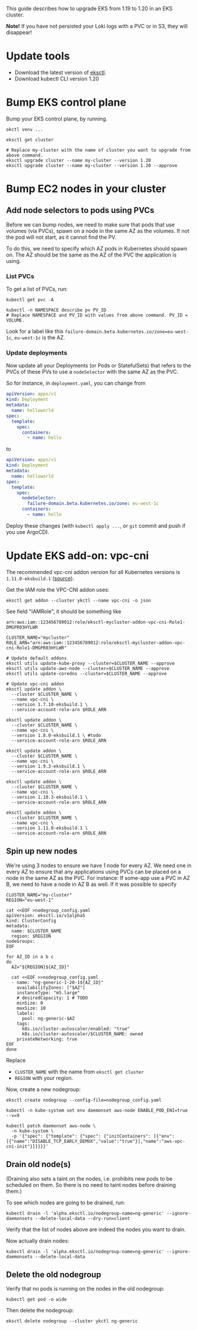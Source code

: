 This guide describes how to upgrade EKS from 1.19 to 1.20 in an EKS cluster.

**Note!** If you have not persisted your Loki logs with a PVC or in S3, they will disappear!

# Update tools

* Download the latest version of [eksctl](https://github.com/weaveworks/eksctl/releases).
* Download kubectl CLI version 1.20

# Bump EKS control plane

Bump your EKS control plane, by running.

```shell
okctl venv ...

eksctl get cluster

# Replace my-cluster with the name of cluster you want to upgrade from above command.
eksctl upgrade cluster --name my-cluster --version 1.20
eksctl upgrade cluster --name my-cluster --version 1.20 --approve 
```

# Bump EC2 nodes in your cluster

## Add node selectors to pods using PVCs

Before we can bump nodes, we need to make sure that pods that use volumes (via PVCs), spawn on a node in the same AZ as the volumes. If not the pod will not start, as it cannot find the PV.

To do this, we need to specify which AZ pods in Kubernetes should spawn on. The AZ should be the same as the AZ of the PVC the application is using.


### List PVCs

To get a list of PVCs, run:

```shell
kubectl get pvc -A

kubectl -n NAMESPACE describe pv PV_ID
# Replace NAMESPACE and PV_ID with values from above command. PV_ID = VOLUME.
```

Look for a label like this `failure-domain.beta.kubernetes.io/zone=eu-west-1c`, `eu-west-1c` is the AZ.

### Update deployments

Now update all your Deployments (or Pods or StatefulSets) that refers to the PVCs of these PVs to use a `nodeSelector` with the same AZ as the PVC.

So for instance, in `deployment.yaml`, you can change from

```yaml
apiVersion: apps/v1
kind: Deployment
metadata:
  name: helloworld
spec:
  template:
    spec:
      containers:
        - name: hello
```

to

```yaml
apiVersion: apps/v1
kind: Deployment
metadata:
  name: helloworld
spec:
  template:
    spec:
      nodeSelector:
        failure-domain.beta.kubernetes.io/zone: eu-west-1c
      containers:
        - name: hello
```

Deploy these changes (with `kubectl apply ...`, or `git` commit and push if you use ArgoCD).

# Update EKS add-on: vpc-cni

The recommended vpc-cni addon version for all Kubernetes versions is `1.11.0-eksbuild.1`
([source](https://docs.aws.amazon.com/eks/latest/userguide/managing-vpc-cni.html)).

Get the IAM role the VPC-CNI addon uses:

```shell
eksctl get addon --cluster ykctl --name vpc-cni -o json
```

See field "IAMRole", it should be something like

```
arn:aws:iam::123456789012:role/eksctl-mycluster-addon-vpc-cni-Role1-DMGPR03HYLWR
```

```shell
CLUSTER_NAME="mycluster"
ROLE_ARN="arn:aws:iam::123456789012:role/eksctl-mycluster-addon-vpc-cni-Role1-DMGPR03HYLWR"

# Update default addons
eksctl utils update-kube-proxy --cluster=$CLUSTER_NAME --approve
eksctl utils update-aws-node --cluster=$CLUSTER_NAME --approve
eksctl utils update-coredns --cluster=$CLUSTER_NAME --approve

# Update vpc-cni addon
eksctl update addon \
  --cluster $CLUSTER_NAME \
  --name vpc-cni \
  --version 1.7.10-eksbuild.1 \
  --service-account-role-arn $ROLE_ARN

eksctl update addon \
  --cluster $CLUSTER_NAME \
  --name vpc-cni \
  --version 1.8.0-eksbuild.1 \ #todo
  --service-account-role-arn $ROLE_ARN
  
eksctl update addon \
  --cluster $CLUSTER_NAME \
  --name vpc-cni \
  --version 1.9.3-eksbuild.1 \
  --service-account-role-arn $ROLE_ARN

eksctl update addon \
  --cluster $CLUSTER_NAME \
  --name vpc-cni \
  --version 1.10.3-eksbuild.1 \
  --service-account-role-arn $ROLE_ARN

eksctl update addon \
  --cluster $CLUSTER_NAME \
  --name vpc-cni \
  --version 1.11.0-eksbuild.1 \
  --service-account-role-arn $ROLE_ARN

```


## Spin up new nodes

We're using 3 nodes to ensure we have 1 node for every AZ. We need one in every AZ to ensure that any applications using PVCs can
be placed on a node in the same AZ as the PVC. For instance: If some-app use a PVC in AZ B, we need to have a node in AZ B as
well. If it was possible to specify

```shell
CLUSTER_NAME="my-cluster"
REGION="eu-west-1"

cat <<EOF >nodegroup_config.yaml
apiVersion: eksctl.io/v1alpha5
kind: ClusterConfig
metadata:
  name: $CLUSTER_NAME
  region: $REGION
nodeGroups:
EOF

for AZ_ID in a b c
do
  AZ="${REGION}${AZ_ID}"

  cat <<EOF >>nodegroup_config.yaml
  - name: "ng-generic-1-20-1${AZ_ID}"
    availabilityZones: ["$AZ"]
    instanceType: "m5.large"
    # desiredCapacity: 1 # TODO
    minSize: 0
    maxSize: 10
    labels:
      pool: ng-generic-$AZ
    tags:
      k8s.io/cluster-autoscaler/enabled: "true"
      k8s.io/cluster-autoscaler/$CLUSTER_NAME: owned
    privateNetworking: true
EOF
done

```

Replace
* `CLUSTER_NAME` with the name from `eksctl get cluster`
* `REGION` with your region.

Now, create a new nodegroup:

```shell
eksctl create nodegroup --config-file=nodegroup_config.yaml

kubectl -n kube-system set env daemonset aws-node ENABLE_POD_ENI=true --v=9

kubectl patch daemonset aws-node \
  -n kube-system \
  -p '{"spec": {"template": {"spec": {"initContainers": [{"env":[{"name":"DISABLE_TCP_EARLY_DEMUX","value":"true"}],"name":"aws-vpc-cni-init"}]}}}}'
```

## Drain old node(s)

(Draining also sets a taint on the nodes, i.e. prohibits new pods to be scheduled on them. So there is no need to taint nodes before draining them.)

To see which nodes are going to be drained, run:

```shell
kubectl drain -l 'alpha.eksctl.io/nodegroup-name=ng-generic' --ignore-daemonsets --delete-local-data --dry-run=client
```

Verify that the list of nodes above are indeed the nodes you want to drain.

Now actually drain nodes:

```shell
kubectl drain -l 'alpha.eksctl.io/nodegroup-name=ng-generic' --ignore-daemonsets --delete-local-data
```

## Delete the old nodegroup

Verify that no pods is running on the nodes in the old nodegroup:

```shell
kubectl get pod -o wide
```

Then delete the nodegroup:

```shell
eksctl delete nodegroup --cluster ykctl ng-generic
```
